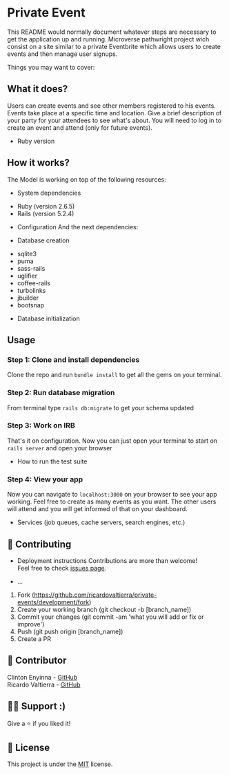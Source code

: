 Private Event
==============

This README would normally document whatever steps are necessary to get the
application up and running.
Microverse pathwright project wich consist on a site similar to a private Eventbrite which allows users to create events and then manage user signups.

Things you may want to cover:
## What it does?
Users can create events and see other members registered to his events. Events take place at a specific time and location. Give a brief description of your party for your attendees to see what's about. You will need to log in to create an event and attend (only for future events).

* Ruby version
## How it works?
The Model is working on top of the following resources:

* System dependencies
- Ruby (version 2.6.5)
- Rails (version 5.2.4)

* Configuration
And the next dependencies:

* Database creation
- sqlite3
- puma
- sass-rails
- uglifier
- coffee-rails
- turbolinks
- jbuilder
- bootsnap

* Database initialization
## Usage
### Step 1: Clone and install dependencies
Clone the repo and run `bundle install` to get all the gems on your terminal.
### Step 2: Run database migration
From terminal type `rails db:migrate` to get your schema updated
### Step 3: Work on IRB
That's it on configuration. Now you can just open your terminal to start on `rails server` and open your browser

* How to run the test suite
### Step 4: View your app
Now you can navigate to `localhost:3000` on your browser to see your app working.
Feel free to create as many events as you want. The other users will attend and you will get informed of that on your dashboard.

* Services (job queues, cache servers, search engines, etc.)
## 🤝 Contributing

* Deployment instructions
Contributions are more than welcome!<br/>Feel free to check [issues page](https://github.com/ricardovaltierra/private-events/issues).

* ...
1. Fork (https://github.com/ricardovaltierra/private-events/development/fork)
2. Create your working branch (git checkout -b [branch_name])
3. Commit your changes (git commit -am 'what you will add or fix or improve')
4. Push (git push origin [branch_name])
5. Create a PR

## 🤖 Contributor

Clinton Enyinna - [GitHub](https://github.com/ClintonEnyinna)
<br>
Ricardo Valtierra - [GitHub](https://github.com/ricardovaltierra)

## 🙋‍♂ Support :)

Give a ⭐️ if you liked it!

## 📝 License

This project is under the [MIT](LICENSE) license.